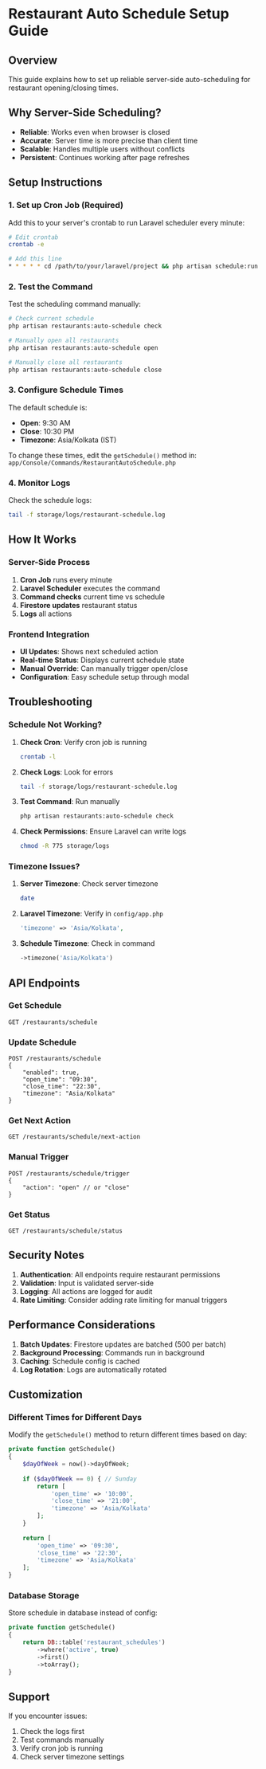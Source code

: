 # Restaurant Auto Schedule Setup Guide

## Overview
This guide explains how to set up reliable server-side auto-scheduling for restaurant opening/closing times.

## Why Server-Side Scheduling?
- **Reliable**: Works even when browser is closed
- **Accurate**: Server time is more precise than client time
- **Scalable**: Handles multiple users without conflicts
- **Persistent**: Continues working after page refreshes

## Setup Instructions

### 1. Set up Cron Job (Required)
Add this to your server's crontab to run Laravel scheduler every minute:

```bash
# Edit crontab
crontab -e

# Add this line
* * * * * cd /path/to/your/laravel/project && php artisan schedule:run >> /dev/null 2>&1
```

### 2. Test the Command
Test the scheduling command manually:

```bash
# Check current schedule
php artisan restaurants:auto-schedule check

# Manually open all restaurants
php artisan restaurants:auto-schedule open

# Manually close all restaurants
php artisan restaurants:auto-schedule close
```

### 3. Configure Schedule Times
The default schedule is:
- **Open**: 9:30 AM
- **Close**: 10:30 PM
- **Timezone**: Asia/Kolkata (IST)

To change these times, edit the `getSchedule()` method in:
`app/Console/Commands/RestaurantAutoSchedule.php`

### 4. Monitor Logs
Check the schedule logs:
```bash
tail -f storage/logs/restaurant-schedule.log
```

## How It Works

### Server-Side Process
1. **Cron Job** runs every minute
2. **Laravel Scheduler** executes the command
3. **Command checks** current time vs schedule
4. **Firestore updates** restaurant status
5. **Logs** all actions

### Frontend Integration
- **UI Updates**: Shows next scheduled action
- **Real-time Status**: Displays current schedule state
- **Manual Override**: Can manually trigger open/close
- **Configuration**: Easy schedule setup through modal

## Troubleshooting

### Schedule Not Working?
1. **Check Cron**: Verify cron job is running
   ```bash
   crontab -l
   ```

2. **Check Logs**: Look for errors
   ```bash
   tail -f storage/logs/restaurant-schedule.log
   ```

3. **Test Command**: Run manually
   ```bash
   php artisan restaurants:auto-schedule check
   ```

4. **Check Permissions**: Ensure Laravel can write logs
   ```bash
   chmod -R 775 storage/logs
   ```

### Timezone Issues?
1. **Server Timezone**: Check server timezone
   ```bash
   date
   ```

2. **Laravel Timezone**: Verify in `config/app.php`
   ```php
   'timezone' => 'Asia/Kolkata',
   ```

3. **Schedule Timezone**: Check in command
   ```php
   ->timezone('Asia/Kolkata')
   ```

## API Endpoints

### Get Schedule
```
GET /restaurants/schedule
```

### Update Schedule
```
POST /restaurants/schedule
{
    "enabled": true,
    "open_time": "09:30",
    "close_time": "22:30",
    "timezone": "Asia/Kolkata"
}
```

### Get Next Action
```
GET /restaurants/schedule/next-action
```

### Manual Trigger
```
POST /restaurants/schedule/trigger
{
    "action": "open" // or "close"
}
```

### Get Status
```
GET /restaurants/schedule/status
```

## Security Notes

1. **Authentication**: All endpoints require restaurant permissions
2. **Validation**: Input is validated server-side
3. **Logging**: All actions are logged for audit
4. **Rate Limiting**: Consider adding rate limiting for manual triggers

## Performance Considerations

1. **Batch Updates**: Firestore updates are batched (500 per batch)
2. **Background Processing**: Commands run in background
3. **Caching**: Schedule config is cached
4. **Log Rotation**: Logs are automatically rotated

## Customization

### Different Times for Different Days
Modify the `getSchedule()` method to return different times based on day:

```php
private function getSchedule()
{
    $dayOfWeek = now()->dayOfWeek;
    
    if ($dayOfWeek == 0) { // Sunday
        return [
            'open_time' => '10:00',
            'close_time' => '21:00',
            'timezone' => 'Asia/Kolkata'
        ];
    }
    
    return [
        'open_time' => '09:30',
        'close_time' => '22:30',
        'timezone' => 'Asia/Kolkata'
    ];
}
```

### Database Storage
Store schedule in database instead of config:

```php
private function getSchedule()
{
    return DB::table('restaurant_schedules')
        ->where('active', true)
        ->first()
        ->toArray();
}
```

## Support

If you encounter issues:
1. Check the logs first
2. Test commands manually
3. Verify cron job is running
4. Check server timezone settings
